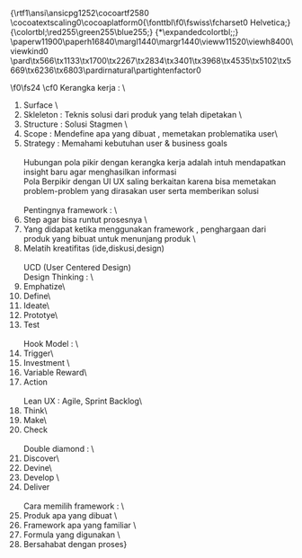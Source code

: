{\rtf1\ansi\ansicpg1252\cocoartf2580
\cocoatextscaling0\cocoaplatform0{\fonttbl\f0\fswiss\fcharset0 Helvetica;}
{\colortbl;\red255\green255\blue255;}
{\*\expandedcolortbl;;}
\paperw11900\paperh16840\margl1440\margr1440\vieww11520\viewh8400\viewkind0
\pard\tx566\tx1133\tx1700\tx2267\tx2834\tx3401\tx3968\tx4535\tx5102\tx5669\tx6236\tx6803\pardirnatural\partightenfactor0

\f0\fs24 \cf0 Kerangka kerja : \
1. Surface \
2. Skleleton : Teknis solusi dari produk yang telah dipetakan \
3. Structure : Solusi Stagmen \
4. Scope : Mendefine apa yang dibuat , memetakan problematika user\
5. Strategy : Memahami kebutuhan user & business goals\
\
Hubungan pola pikir dengan kerangka kerja adalah intuh mendapatkan insight baru agar menghasilkan informasi \
Pola Berpikir dengan UI UX saling berkaitan karena bisa memetakan problem-problem yang dirasakan user serta memberikan solusi \
\
Pentingnya framework : \
1. Step agar bisa runtut prosesnya \
2. Yang didapat ketika menggunakan framework , penghargaan dari produk yang bibuat untuk menunjang produk \
3. Melatih kreatifitas (ide,diskusi,design)\
\
UCD (User Centered Design)\
Design Thinking : \
1. Emphatize\
2. Define\
3. Ideate\
4. Prototye\
5. Test \
\
Hook Model : \
1. Trigger\
2. Investment \
3. Variable Reward\
4. Action \
\
Lean UX : Agile, Sprint Backlog\
1. Think\
2. Make\
3. Check \
\
Double diamond : \
1. Discover\
2. Devine\
3. Develop \
4. Deliver \
\
Cara memilih framework : \
1. Produk apa yang dibuat \
2. Framework apa yang familiar \
3. Formula yang digunakan \
4. Bersahabat dengan proses}